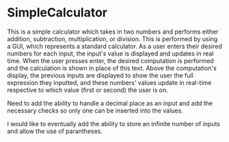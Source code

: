 # SimpleCalculator
This is a simple calculator which takes in two numbers and performs either addition, subtraction, multiplication, or division. This is performed by using a GUI, which represents a standard calculator. As a user enters their desired numbers for each input, the input's value is displayed and updates in real time. When the user presses enter, the desired computation is performed and the calculation is shown in place of this text. Above the computation's display, the previous inputs are displayed to show the user the full expression they inputted, and these numbers' values update in real-time respective to which value (first or second) the user is on.

Need to add the ability to handle a decimal place as an input and add the necessary checks so only one can be inserted into the values.

I would like to eventually add the ability to store an infinite number of inputs and allow the use of parantheses. 
